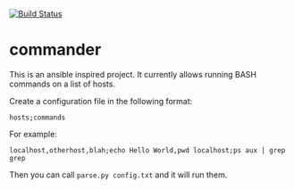 [![Build Status](https://travis-ci.org/r0fls/commander.png)](https://travis-ci.org/r0fls/commander)
# commander

This is an ansible inspired project. It currently allows running BASH commands on a list of hosts.

Create a configuration file in the following format:

`hosts;commands`

For example:

`localhost,otherhost,blah;echo Hello World,pwd
localhost;ps aux | grep grep`

Then you can call `parse.py config.txt` and it will run them.
